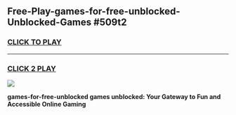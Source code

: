 
## Free-Play-games-for-free-unblocked-Unblocked-Games #509t2
<h3>
<a href="https://news.freeplayer.one?title=games-for-free-unblocked&ref=8M">CLICK TO PLAY</a></h3>
<hr>

<h3>
<a href="https://news.freeplayer.one?title=games-for-free-unblocked&ref=8M">CLICK 2 PLAY</a>
  
</h3>

<a href="https://news.freeplayer.one?title=games-for-free-unblocked&ref=8M"><img src="https://clearcache.store/games.png"></a>


**games-for-free-unblocked games unblocked: Your Gateway to Fun and Accessible Online Gaming**
